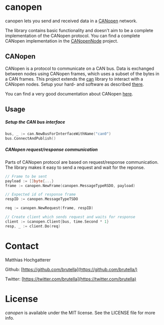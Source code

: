 # canopen

canopen lets you send and received data in a [CANopen](https://en.wikipedia.org/wiki/CANopen) network.

The library contains basic functionality and doesn't aim to be a complete implementation of the CANopen protocol. You can find a complete CANopen implementation in the [CANopenNode](https://github.com/CANopenNode) project.

## CANopen

CANopen is a protocol to communicate on a CAN bus. Data is exchanged between nodes using CANopen frames, which uses a subset of the bytes in a CAN frames. This project extends the [can](https://github.com/brutella/can) library to interact with a CANopen nodes. Setup your hard- and software as described [there](https://github.com/brutella/can/blob/master/README.md).

You can find a very good documentation about CANopen [here](http://www.a-m-c.com/download/sw/dw300_3-0-3/CAN_Manual300_3-0-3.pdf).

## Usage

##### Setup the CAN bus interface

```go
bus, _ := can.NewBusForInterfaceWithName("can0")
bus.ConnectAndPublish()
```

##### CANopen request/response communication

Parts of CANopen protocol are based on request/response communication. The library makes it easy to send a request and wait for the reponse.

```go
// Frame to be sent
payload := []byte{...}
frame := canopen.NewFrame(canopen.MessageTypeRSDO, payload)

// Expected id of response frame
respID := canopen.MessageTypeTSDO

req := canopen.NewRequest(frame, respID)

// Create client which sends request and waits for response
client := &canopen.Client{bus, time.Second * 1}
resp, _ := client.Do(req)
```

# Contact

Matthias Hochgatterer

Github: [https://github.com/brutella](https://github.com/brutella/)

Twitter: [https://twitter.com/brutella](https://twitter.com/brutella)

# License

*canopen* is available under the MIT license. See the LICENSE file for more info.
